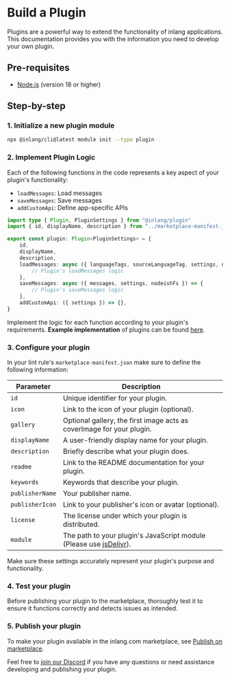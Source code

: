# Build a Plugin
Plugins are a powerful way to extend the functionality of inlang applications. This documentation provides you with the information you need to develop your own plugin.

## Pre-requisites

- [Node.js](https://nodejs.org/en/) (version 18 or higher)

## Step-by-step

### 1. Initialize a new plugin module

```bash
npx @inlang/cli@latest module init --type plugin
```

### 2. Implement Plugin Logic

Each of the following functions in the code represents a key aspect of your plugin's functionality:

- `loadMessages`: Load messages
- `saveMessages`: Save messages
- `addCustomApi`: Define app-specific APIs


```typescript
import type { Plugin, PluginSettings } from "@inlang/plugin"
import { id, displayName, description } from "../marketplace-manifest.json"

export const plugin: Plugin<PluginSettings> = {
	id,
	displayName,
	description,
	loadMessages: async ({ languageTags, sourceLanguageTag, settings, nodeishFs }) => {
		// Plugin's loadMessages logic
	},
	saveMessages: async ({ messages, settings, nodeishFs }) => {
		// Plugin's saveMessages logic
	},
	addCustomApi: ({ settings }) => {},
}
```

Implement the logic for each function according to your plugin's requirements.
**Example implementation** of plugins can be found [here](https://github.com/inlang/monorepo/tree/main/inlang/source-code/plugins).

### 3. Configure your plugin

In your lint rule's `marketplace-manifest.json` make sure to define the following information:

| Parameter        | Description                                               |
|----------------------|---------------------------------------------------------------|
| `id`                 | Unique identifier for your plugin.                         |
| `icon`        | Link to the icon of your plugin (optional).              |
| `gallery`        | Optional gallery, the first image acts as coverImage for your plugin.              |
| `displayName`        | A user-friendly display name for your plugin.              |
| `description`        | Briefly describe what your plugin does.              |
| `readme`             | Link to the README documentation for your plugin.          |
| `keywords`           | Keywords that describe your plugin.                        |
| `publisherName`      | Your publisher name.                                          |
| `publisherIcon`      | Link to your publisher's icon or avatar (optional).           |
| `license`            | The license under which your plugin is distributed.        |
| `module`             | The path to your plugin's JavaScript module (Please use [jsDelivr](https://www.jsdelivr.com/)).               |

Make sure these settings accurately represent your plugin's purpose and functionality.

### 4. Test your plugin

Before publishing your plugin to the marketplace, thoroughly test it to ensure it functions correctly and detects issues as intended.

### 5. Publish your plugin

To make your plugin available in the inlang.com marketplace, see [Publish on marketplace](/documentation/publish-to-marketplace).

Feel free to [join our Discord](https://discord.gg/gdMPPWy57R) if you have any questions or need assistance developing and publishing your plugin.
